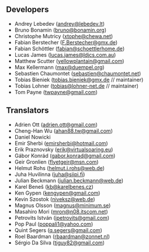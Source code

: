 ## Developers

* Andrey Lebedev (<andrey@lebedev.lt>)
* Bruno Bonamin (<bruno@bonamin.org>)
* Christophe Mutricy (<xtophe@chewa.net>)
* Fabian Berstecher (<F.Berstecher@gmx.de>)
* Fabian Schöttler (<fabian@schoettlerhome.de>)
* Lucas James (<lucas.james@ldjcs.com.au>)
* Matthew Scutter (<yellowplantain@gmail.com>)
* Max Kellermann (<max@duempel.org>)
* Sebastien Chaumontet (<sebastien@chaumontet.net>)
* Tobias Bieniek (<tobias.bieniek@gmx.de> // maintainer)
* Tobias Lohner (<tobias@lohner-net.de> // maintainer)
* Tom Payne (<twpayne@gmail.com>)

## Translators

* Adrien Ott (<adrien.ott@gmail.com>)
* Cheng-Han Wu (<ahan88.tw@gmail.com>)
* Daniel Nowicki
* Emir Sherbi (<emirsherbi@hotmail.com>)
* Erik Praznovsky (<erik@virtualsoaring.eu>)
* Gábor Konrád (<gabor.konrad@gmail.com>)
* Geir Gronlien (<flyetgeir@msn.com>)
* Helmut Rohs (<helmut.j.rohs@web.de>)
* Juha Huvilinna (<juha@siipi.fi>)
* Julian Beckmann (<julian.beckmann@web.de>)
* Karel Beneš (<kb@karelbenes.cz>)
* Ken Gypen (<kengypen@gmail.com>)
* Kevin Szostok (<niveksz@web.de>)
* Magnus Olsson (<magnus@minimum.se>)
* Masahiro Mori (<mron@n08.itscom.net>)
* Petrovits István (<ipetrovits@gmail.com>)
* Pop Paul (<poppali1@yahoo.com>)
* Quint Segers (<q.segers@gmail.com>)
* Roel Baardman (<rbaardman@zonnet.nl>)
* Sérgio Da Silva (<tiguy82@gmail.com>)
